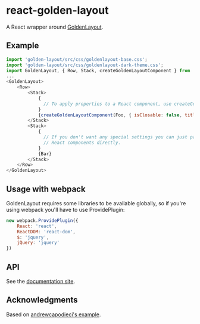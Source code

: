 # react-golden-layout #
A React wrapper around [GoldenLayout](https://golden-layout.com/).

## Example ##
```javascript
import 'golden-layout/src/css/goldenlayout-base.css';
import 'golden-layout/src/css/goldenlayout-dark-theme.css';
import GoldenLayout, { Row, Stack, createGoldenLayoutComponent } from 'react-golden-layout';
...
<GoldenLayout>
    <Row>
        <Stack>
            {
              // To apply properties to a React component, use createGoldenLayoutComponent
            }
            {createGoldenLayoutComponent(Foo, { isClosable: false, title: "Foo's Title" })}
        </Stack>
        <Stack>
            {
              // If you don't want any special settings you can just pass
              // React components directly.
            }
            {Bar}
        </Stack>
    </Row>
</GoldenLayout>
```

## Usage with webpack ##
GoldenLayout requires some libraries to be available globally, so if you're using webpack you'll have to use ProvidePlugin:

```javascript
new webpack.ProvidePlugin({
    React: 'react',
    ReactDOM: 'react-dom',
    $: 'jquery',
    jQuery: 'jquery'
})
```

## API ##
See the [documentation site](https://slowki.github.io/react-golden-layout/#goldenlayoutcomponent).

## Acknowledgments ##
Based on [andrewcapodieci's example](https://github.com/andrewcapodieci/golden-layout-react-redux/).
